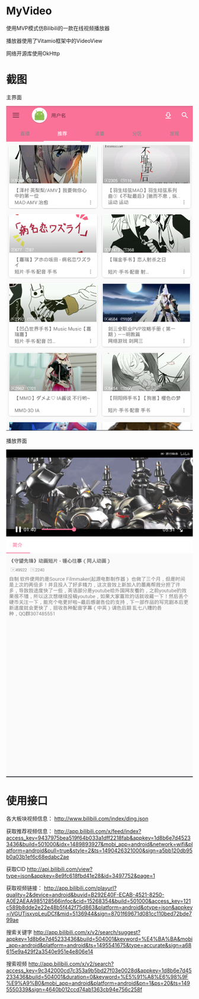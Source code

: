 # MyVideo
使用MVP模式仿Bilibili的一款在线视频播放器

播放器使用了Vitamio框架中的VideoView

网络开源库使用OkHttp

# 截图

主界面  

![Image text](https://github.com/zealzhu/MyVideo/blob/master/img-folder/main.png)  

播放界面  

![Image text](https://github.com/zealzhu/MyVideo/blob/master/img-folder/play.png)

# 使用接口
各大板块视频信息：
http://www.bilibili.com/index/ding.json

获取推荐视频信息：
http://app.bilibili.com/x/feed/index?access_key=9437975bea519f64b033a1dff2218fab&appkey=1d8b6e7d45233436&build=501000&idx=1489893927&mobi_app=android&network=wifi&platform=android&pull=true&style=2&ts=1490426321000&sign=a5bb120db95b0a03b1ef6c68edabc2ae

获取CID
http://api.bilibili.com/view?type=json&appkey=8e9fc618fbd41e28&id=3497752&page=1

获取视频链接：
http://app.bilibili.com/playurl?quality=2&device=android&buvid=B292E40F-ECAB-4521-8250-A0E2AEAA985128566infoc&cid=15268354&build=501000&access_key=121c589b8dde2e22e48b5f442f75d863&platform=android&otype=json&appkey=iVGUTjsxvpLeuDCf&mid=5136944&sign=8701f69671d081cc110bed72bde799ae

搜索关键字
http://app.bilibili.com/x/v2/search/suggest?appkey=1d8b6e7d45233436&build=504001&keyword=%E4%BA%BA&mobi_app=android&platform=android&ts=1495541675&type=accurate&sign=a68615e9a429f2a3540e951e4e806e14

搜索视频
http://app.bilibili.com/x/v2/search?access_key=9c342000cd7c353a9b5bd27f03e0028d&appkey=1d8b6e7d45233436&build=504001&duration=0&keyword=%E5%91%A8%E6%98%9F%E9%A9%B0&mobi_app=android&platform=android&pn=1&ps=20&ts=1495550339&sign=4640b012ccd74ab1363cb94e756c258f
